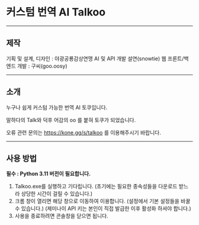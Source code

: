 # 커스텀 번역 AI Talkoo
---
## 제작

기획 및 설계, 디자인 : 야광공룡감상연맹
AI 및 API 개발 설연(snowtie)
웹 프론트/백엔드 개발 : 구씨(goo.oosy)

---
## 소개

누구나 쉽게 커스텀 가능한
번역 AI 토쿠입니다.

말하다의 Talk와 덕후 어감의 oo 를 붙혀 토쿠가 되었습니다.

오류 관련 문의는 https://kone.gg/s/talkoo 를 이용해주시기 바랍니다.

---
## 사용 방법

**필수 : Python 3.11 버전이 필요합니다.**

1. Talkoo.exe를 실행하고 기다립니다.
   (초기에는 필요한 종속성들을 다운로드 받느라 상당한 시간이 걸릴 수 있습니다.)
2. 크롬 창이 열리면 해당 창으로 이동하여 이용합니다.
   (설정에서 기본 설정들을 바꿀 수 있습니다.)
   (제미나이 API 키는 본인이 직접 발급한 이후 활성화 하셔야 합니다.)
3. 사용을 종료하려면 콘솔창을 닫으면 됩니다.
